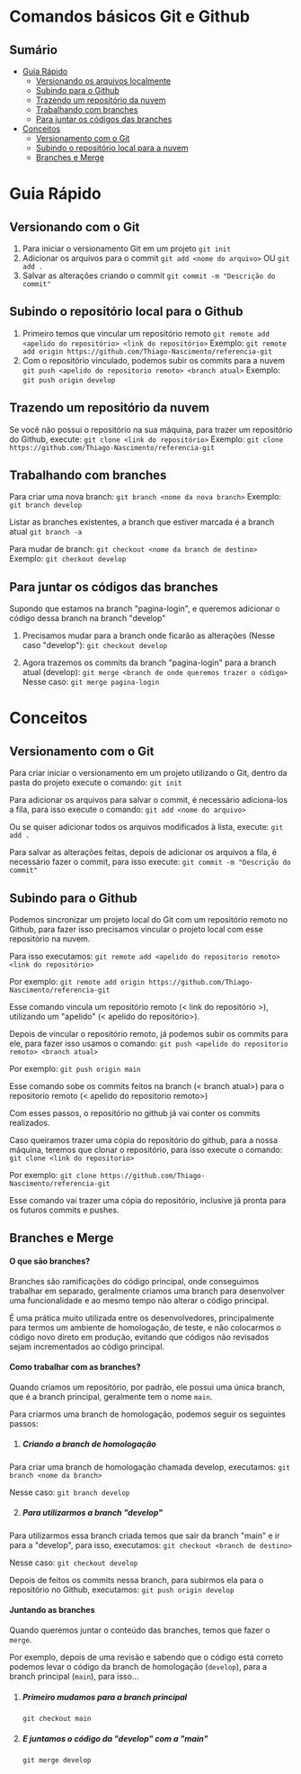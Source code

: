 # Comandos básicos Git e Github

## Sumário
<!--ts-->
   * [Guia Rápido](#guia-rápido)
      * [Versionando os arquivos localmente](#versionando-com-o-git)
      * [Subindo para o Github](#subindo-o-repositório-local-para-o-github)
      * [Trazendo um repositório da nuvem](#trazendo-um-repositório-da-nuvem)
      * [Trabalhando com branches](#trabalhando-com-branches)
      * [Para juntar os códigos das branches](#para-juntar-os-códigos-das-branches)
   * [Conceitos](#conceitos)
      * [Versionamento com o Git](#versionamento-com-o-git)
      * [Subindo o repositório local para a nuvem](#subindo-para-o-github)
      * [Branches e Merge](#branches-e-merge)
<!--te-->

# Guia Rápido
## Versionando com o Git
1. Para iniciar o versionamento Git em um projeto
	`git init`
2. Adicionar os arquivos para o commit
	`git add <nome do arquivo>` OU `git add .`
3. Salvar as alterações criando o commit
	`git commit -m "Descrição do commit"`

## Subindo o repositório local para o Github
1. Primeiro temos que vincular um repositório remoto
	`git remote add <apelido do repositório> <link do repositório>`
	Exemplo: `git remote add origin https://github.com/Thiago-Nascimento/referencia-git`
2. Com o repositório vinculado, podemos subir os commits para a nuvem
	`git push <apelido do repositorio remoto> <branch atual>`
	Exemplo: `git push origin develop`

## Trazendo um repositório da nuvem
Se você não possui o repositório na sua máquina, para trazer um repositório do Github, execute:
`git clone <link do repositório>`
Exemplo: `git clone https://github.com/Thiago-Nascimento/referencia-git`

## Trabalhando com branches
Para criar uma nova branch:
`git branch <nome da nova branch>`
Exemplo: `git branch develop`

Listar as branches existentes, a branch que estiver marcada é a branch atual
`git branch -a`

Para mudar de branch:
`git checkout <nome da branch de destino>`
Exemplo: `git checkout develop`

## Para juntar os códigos das branches
Supondo que estamos na branch "pagina-login", e queremos adicionar o código dessa branch na branch "develop"

1. Precisamos mudar para a branch onde ficarão as alterações (Nesse caso "develop"):
`git checkout develop`

2. Agora trazemos os commits da branch "pagina-login" para a branch atual (develop):
`git merge <branch de onde queremos trazer o código>`
Nesse caso: `git merge pagina-login`

# Conceitos
## Versionamento com o Git 
Para criar iniciar o versionamento em um projeto utilizando o Git, dentro da pasta do projeto execute o comando:
`git init`

Para adicionar os arquivos para salvar o commit, é necessário adiciona-los a fila, para isso execute o comando:
`git add <nome do arquivo>`

Ou se quiser adicionar todos os arquivos modificados à lista, execute:
`git add .`

Para salvar as alterações feitas, depois de adicionar os arquivos a fila, é necessário fazer o commit, para isso execute:
`git commit -m "Descrição do commit"`

## Subindo para o Github
Podemos sincronizar um projeto local do Git com um repositório remoto no Github, para fazer isso precisamos vincular o projeto local com esse repositório na nuvem.

Para isso executamos:
`git remote add <apelido do repositorio remoto> <link do repositório>`

Por exemplo:
`git remote add origin https://github.com/Thiago-Nascimento/referencia-git`

Esse comando vincula um repositório remoto (< link do repositório >), utilizando um "apelido" (< apelido do repositório>).

Depois de vincular o repositório remoto, já podemos subir os commits para ele, para fazer isso usamos o comando:
`git push <apelido do repositorio remoto> <branch atual>`

Por exemplo:
`git push origin main`

Esse comando sobe os commits feitos na branch (< branch atual>) para o repositorio remoto (< apelido do repositorio remoto>)

Com esses passos, o repositório no github já vai conter os commits realizados.

Caso queiramos trazer uma cópia do repositório do github, para a nossa máquina, teremos que clonar o repositório, para isso execute o comando:
`git clone <link do repositorio>`

Por exemplo:
`git clone https://github.com/Thiago-Nascimento/referencia-git`

Esse comando vai trazer uma cópia do repositório, inclusive já pronta para os futuros commits e pushes.

## Branches e Merge

#### O que são branches?
Branches são ramificações do código principal, onde conseguimos trabalhar em separado, geralmente criamos uma branch para desenvolver uma funcionalidade e ao mesmo tempo não alterar o código principal.

É uma prática muito utilizada entre os desenvolvedores, principalmente para termos um ambiente de homologação, de teste, e não colocarmos o código novo direto em produção, evitando que códigos não revisados sejam incrementados ao código principal.

#### Como trabalhar com as branches?
Quando criamos um repositório, por padrão, ele possui uma única branch, que é a branch principal, geralmente tem o nome `main`.

Para criarmos uma branch de homologação, podemos seguir os seguintes passos:

1.  ##### Criando a branch de homologação
Para criar uma branch de homologação chamada develop, executamos:
`git branch <nome da branch>`

Nesse caso:
`git branch develop`

2.  ##### Para utilizarmos a branch "develop"
Para utilizarmos essa branch criada temos que sair da branch "main" e ir para a "develop", para isso, executamos:
`git checkout <branch de destino>`

Nesse caso:
`git checkout develop`  

Depois de feitos os commits nessa branch, para subirmos ela para o repositório no Github, executamos:
`git push origin develop`

#### Juntando as branches

Quando queremos juntar o conteúdo das branches, temos que fazer o `merge`.

Por exemplo, depois de uma revisão e sabendo que o código está correto podemos levar o código da branch de homologação (`develop`), para a branch principal (`main`), para isso...

1.  ##### Primeiro mudamos para a branch principal
	`git checkout main`

2.  ##### E juntamos o código da "develop" com a "main"
	`git merge develop`